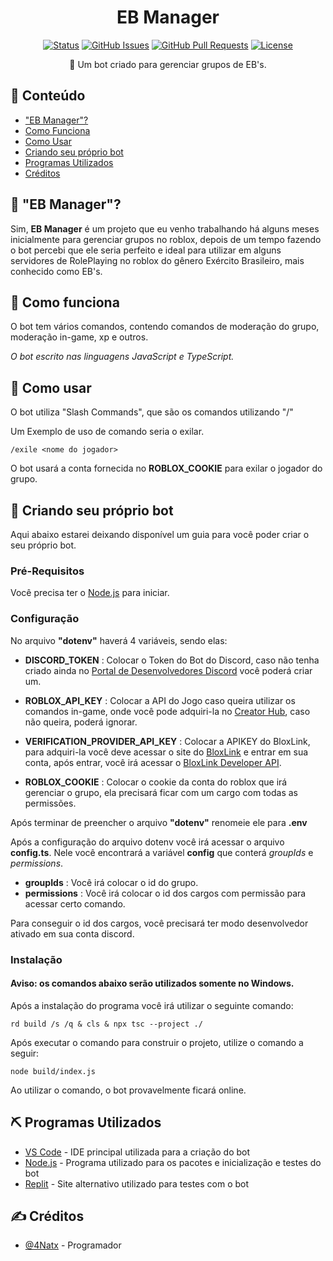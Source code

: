 
<h1 align="center">EB Manager</h1>

<div align="center">

[![Status](https://img.shields.io/badge/status-active-success.svg)]()
[![GitHub Issues](https://img.shields.io/github/issues/4natx/EBManager.svg)](https://github.com/4natx/EBManager/issues)
[![GitHub Pull Requests](https://img.shields.io/github/issues-pr/4natx/EBManager.svg)](https://github.com/4natx/EBManager/pulls)
[![License](https://img.shields.io/badge/license-ISC-blue.svg)](/LICENSE)

</div>


<p align="center"> 🤖 Um bot criado para gerenciar grupos de EB's.
    <br> 
</p>

## 📝 Conteúdo

- ["EB Manager"?](#about)
- [Como Funciona](#working)
- [Como Usar](#usage)
- [Criando seu próprio bot](#getting_started)
- [Programas Utilizados](#built_using)
- [Créditos](#authors)

## 🧐 "EB Manager"? <a name = "about"></a>

Sim, **EB Manager** é um projeto que eu venho trabalhando há alguns meses inicialmente para gerenciar grupos no roblox, depois de um tempo fazendo o bot percebi que ele seria perfeito e ideal para utilizar em alguns servidores de RolePlaying no roblox do gênero Exército Brasileiro, mais conhecido como EB's.

## 💭 Como funciona <a name = "working"></a>

O bot tem vários comandos, contendo comandos de moderação do grupo, moderação in-game, xp e outros.

*O bot escrito nas linguagens JavaScript e TypeScript.*

## 🎈 Como usar <a name = "usage"></a>

O bot utiliza "Slash Commands", que são os comandos utilizando "/"

Um Exemplo de uso de comando seria o exilar.

```
/exile <nome do jogador>
```

O bot usará a conta fornecida no **ROBLOX_COOKIE** para exilar o jogador do grupo.

## 🏁 Criando seu próprio bot <a name = "getting_started"></a>

Aqui abaixo estarei deixando disponível um guia para você poder criar o seu próprio bot.

### Pré-Requisitos

Você precisa ter o [Node.js](https://nodejs.org) para iniciar.
### Configuração

No arquivo **"dotenv"** haverá 4 variáveis, sendo elas:
- **DISCORD_TOKEN** : Colocar o Token do Bot do Discord, caso não tenha criado ainda no [Portal de Desenvolvedores Discord](https://discord.com/developers/applications) você poderá criar um.
- **ROBLOX_API_KEY** : Colocar a API do Jogo caso queira utilizar os comandos in-game, onde você pode adquiri-la no [Creator Hub](https://create.roblox.com/dashboard/credentials?activeTab=ApiKeysTab), caso não queira, poderá ignorar.
- **VERIFICATION_PROVIDER_API_KEY** : Colocar a APIKEY do BloxLink, para adquiri-la você deve acessar o site do [BloxLink](https://blox.link/) e entrar em sua conta, após entrar, você irá acessar o [BloxLink Developer API](https://blox.link/dashboard/user/developer).

- **ROBLOX_COOKIE** : Colocar o cookie da conta do roblox que irá gerenciar o grupo, ela precisará ficar com um cargo com todas as permissões.

Após terminar de preencher o arquivo **"dotenv"** renomeie ele para **.env**

Após a configuração do arquivo dotenv você irá acessar o arquivo **config.ts**. Nele você encontrará a variável **config** que conterá *groupIds* e *permissions*.

- **groupIds** : Você irá colocar o id do grupo.
- **permissions** : Você irá colocar o id dos cargos com permissão para acessar certo comando.

Para conseguir o id dos cargos, você precisará ter modo desenvolvedor ativado em sua conta discord.

### Instalação

#### Aviso: os comandos abaixo serão utilizados somente no Windows.

Após a instalação do programa você irá utilizar o seguinte comando:

```
rd build /s /q & cls & npx tsc --project ./
```

Após executar o comando para construir o projeto, utilize o comando a seguir:

```
node build/index.js
```

Ao utilizar o comando, o bot provavelmente ficará online.

## ⛏️ Programas Utilizados <a name = "built_using"></a>

- [VS Code](https://visualstudio.microsoft.com/vs/community/) - IDE principal utilizada para a criação do bot
- [Node.js](https://nodejs.org/) - Programa utilizado para os pacotes e inicialização e testes do bot
- [Replit](https://replit.com/) - Site alternativo utilizado para testes com o bot

## ✍️ Créditos <a name = "authors"></a>

- [@4Natx](https://github.com/4natx) - Programador
